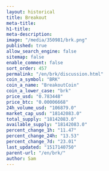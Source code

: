 ```yaml
---
layout: historical
title: Breakout
meta-title: 
h1-title: 
meta-description: 
image: "/media/350981/brk.png"
published: true
allow_search_engine: false
sitemap: false
enable_comment: false
sort_order: 457
permalink: "/en/brk/discussion.html"
coin_a_symbol: "BRK"
coin_a_name: "BreakoutCoin"
coin_a_lower_case: "brk"
price_usd: "0.783448"
price_btc: "0.00006668"
24h_volume_usd: "106879.0"
market_cap_usd: "18142083.0"
total_supply: "18142083.0"
available_supply: "18142083.0"
percent_change_1h: "11.47"
percent_change_24h: "13.53"
percent_change_7d: "23.01"
last_updated: "1517140750"
parent-url: "/en/brk/"
author: Sam
---
```


